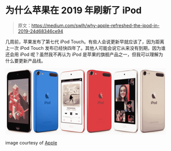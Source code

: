 # 为什么苹果在 2019 年刷新了 iPod

> 原文：<https://medium.com/swlh/why-apple-refreshed-the-ipod-in-2019-24d68346ce94>

几周前，苹果发布了第七代 iPod Touch。有些人会说更新早就应该了，因为距离上一次 iPod Touch 发布已经快四年了。其他人可能会说它从来没有到期，因为谁还会用 iPod 呢？虽然我不再认为 iPod 是苹果的旗舰产品之一，但我可以理解为什么要更新产品线。

![](img/27cde46a090c2924f8e335c260ef5596.png)

image courtesy of [Apple](https://www.apple.com/ipod-touch/)